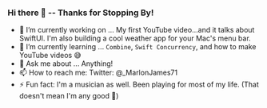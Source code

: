 ### Hi there 👋 -- Thanks for Stopping By!

- 🔭 I’m currently working on ... My first YouTube video...and it talks about SwiftUI. I'm also building a cool weather app for your Mac's menu bar.
- 🌱 I’m currently learning ... `Combine`, `Swift Concurrency`, and how to make YouTube videos 😅
- 💬 Ask me about ... Anything!
- 📫 How to reach me: Twitter: @_MarlonJames71
- ⚡ Fun fact: I'm a musician as well. Been playing for most of my life. (That doesn't mean I'm any good 🤫)
